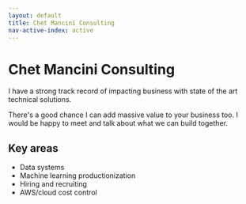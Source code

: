 ```yaml
---
layout: default
title: Chet Mancini Consulting
nav-active-index: active
---
```


# Chet Mancini Consulting

I have a strong track record of impacting business with state of the art technical solutions.

There's a good chance I can add massive value to your business too. I would be happy to meet and talk about what we can build together.

## Key areas

* Data systems
* Machine learning productionization
* Hiring and recruiting
* AWS/cloud cost control

